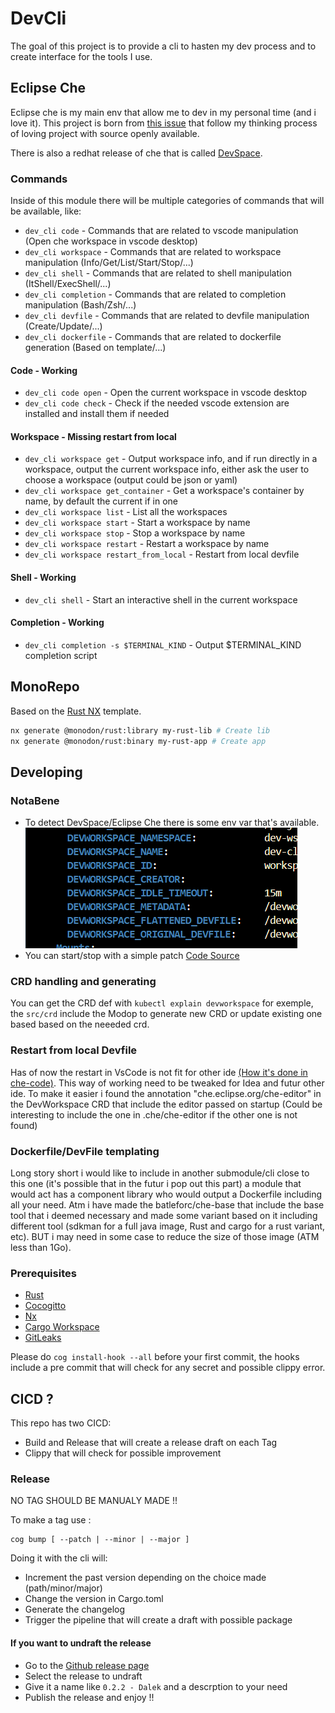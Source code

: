 # DevCli

The goal of this project is to provide a cli to hasten my dev process and to create interface for the tools I use.

## Eclipse Che

Eclipse che is my main env that allow me to dev in my personal time (and i love it). This project is born from [this issue](https://github.com/eclipse/che/issues/22812) that follow my thinking process of loving project with source openly available.

There is also a redhat release of che that is called [DevSpace](https://developers.redhat.com/products/openshift-dev-spaces/overview).

### Commands

Inside of this module there will be multiple categories of commands that will be available, like:

- `dev_cli code` - Commands that are related to vscode manipulation (Open che workspace in vscode desktop)
- `dev_cli workspace` - Commands that are related to workspace manipulation (Info/Get/List/Start/Stop/...)
- `dev_cli shell` - Commands that are related to shell manipulation (ItShell/ExecShell/...)
- `dev_cli completion` - Commands that are related to completion manipulation (Bash/Zsh/...)
- `dev_cli devfile` - Commands that are related to devfile manipulation (Create/Update/...)
- `dev_cli dockerfile` - Commands that are related to dockerfile generation (Based on template/...)

#### Code - Working

- `dev_cli code open` - Open the current workspace in vscode desktop
- `dev_cli code check` - Check if the needed vscode extension are installed and install them if needed

#### Workspace - Missing restart from local

- `dev_cli workspace get` - Output workspace info, and if run directly in a workspace, output the current workspace info, either ask the user to choose a workspace (output could be json or yaml)
- `dev_cli workspace get_container` - Get a workspace's container by name, by default the current if in one
- `dev_cli workspace list` - List all the workspaces
- `dev_cli workspace start` - Start a workspace by name
- `dev_cli workspace stop` - Stop a workspace by name
- `dev_cli workspace restart` - Restart a workspace by name
- `dev_cli workspace restart_from_local` - Restart from local devfile

#### Shell - Working

- `dev_cli shell` - Start an interactive shell in the current workspace

#### Completion - Working

- `dev_cli completion -s $TERMINAL_KIND` - Output $TERMINAL_KIND completion script

## MonoRepo

Based on the [Rust NX](https://github.com/cammisuli/monodon/tree/main/packages/rust) template.

```bash
nx generate @monodon/rust:library my-rust-lib # Create lib
nx generate @monodon/rust:binary my-rust-app # Create app
```

## Developing

### NotaBene

- To detect DevSpace/Eclipse Che there is some env var that's available.
  ![exemple](./doc/image/var-env-in-devspaces.png)
- You can start/stop with a simple patch [Code Source](https://github.com/che-incubator/che-code/blob/6e0a908d58cacb380c216dde3af544d75e3913d5/code/extensions/che-api/src/impl/k8s-workspace-service-impl.ts#L62)

### CRD handling and generating

You can get the CRD def with `kubectl explain devworkspace` for exemple, the `src/crd` include the Modop to generate new CRD or update existing one based based on the neeeded crd.

### Restart from local Devfile

Has of now the restart in VsCode is not fit for other ide [(How it's done in che-code)](https://github.com/che-incubator/che-code/blob/main/code/extensions/che-remote/src/extension.ts#L75). This way of working need to be tweaked for Idea and futur other ide. To make it easier i found the annotation "che.eclipse.org/che-editor" in the DevWorkspace CRD that include the editor passed on startup (Could be interesting to include the one in .che/che-editor if the other one is not found)

### Dockerfile/DevFile templating

Long story short i would like to include in another submodule/cli close to this one (it's possible that in the futur i pop out this part) a module that would act has a component library who would output a Dockerfile including all your need. Atm i have made the batleforc/che-base that include the base tool that i deemed necessary and made some variant based on it including different tool (sdkman for a full java image, Rust and cargo for a rust variant, etc). BUT i may need in some case to reduce the size of those image (ATM less than 1Go).

### Prerequisites

- [Rust](https://www.rust-lang.org/tools/install)
- [Cocogitto](https://github.com/cocogitto/cocogitto)
- [Nx](https://nx.dev/latest/node/getting-started/installation)
- [Cargo Workspace](https://crates.io/crates/cargo-workspaces#usage)
- [GitLeaks](https://github.com/gitleaks/gitleaks)

Please do `cog install-hook --all` before your first commit, the hooks include a pre commit that will check for any secret and possible clippy error.

## CICD ?

This repo has two CICD:

- Build and Release that will create a release draft on each Tag
- Clippy that will check for possible improvement

### Release

NO TAG SHOULD BE MANUALY MADE !!

To make a tag use :

```shell
cog bump [ --patch | --minor | --major ]
```

Doing it with the cli will:

- Increment the past version depending on the choice made (path/minor/major)
- Change the version in Cargo.toml
- Generate the changelog
- Trigger the pipeline that will create a draft with possible package

#### If you want to undraft the release

- Go to the [Github release page](https://github.com/batleforc/Dev-cli/releases)
- Select the release to undraft
- Give it a name like `0.2.2 - Dalek` and a descrption to your need
- Publish the release and enjoy !!
